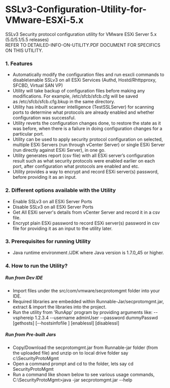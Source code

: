 # SSLv3-Configuration-Utility-for-VMware-ESXi-5.x
SSLv3 Security protocol configuration utility for VMware ESXi Server 5.x (5.0/5.1/5.5 releases)  
REFER TO DETAILED-INFO-ON-UTILITY.PDF DOCUMENT FOR SPECIFICS ON THIS UTILITY.

### 1. Features
* Automatically modify the configuration files and run esxcli commands to disable\enable SSLv3 on all ESXi Services (Authd, Hostd/Rhttpproxy, SFCBD, Virtual SAN VP)  
* Utility will take backup of configuration files before making any modifications. For example, /etc/sfcb/sfcb.cfg will be saved as /etc/sfcb/sfcb.cfg.bkup in the same directory.  
* Utility has inbuilt scanner intelligence (TestSSLServer) for scanning ports to determine what protocols are already enabled and whether configuration was successful.  
* Utility reverts the configuration changes done, to restore the state as it was before, when there is a failure in doing configuration changes for a particular port.  
* Utility can be used to apply security protocol configuration on selected, multiple ESXi Servers (run through vCenter Server) or single ESXi Server (run directly against ESXi Server), in one go.  
* Utility generates report (csv file) with all ESXi server’s configuration result such as what security protocols were enabled earlier on each port, after configuration what protocols are enabled and etc.  
* Utility provides a way to encrypt and record ESXi server(s) password, before providing it as an input.  

### 2. Different options available with the Utility
* Enable SSLv3 on all ESXi Server Ports
* Disable SSLv3 on all ESXi Server Ports
* Get All ESXi server's details from vCenter Server and record it in a csv file.
* Encrypt plain ESXi password to record ESXi server(s) password in csv file for providing it as an input to the utility later.

### 3. Prerequisites for running Utility
* Java runtime environment /JDK where Java version is 1.7.0_45 or higher.

### 4. How to run the Utility?
##### Run from Dev IDE
* Import files under the src/com/vmware/secprotomgmt folder into your IDE.
* Required libraries are embedded within Runnable-Jar/secprotomgmt.jar, extract & import the libraries into the project.
* Run the utility from 'RunApp' program by providing arguments like: --vsphereip 1.2.3.4  --username adminUser --password dummyPasswd  [gethosts] [--hostsinfofile <pathToHostsListfile>] [enablessl] [disablessl]

##### Run from Pre-built Jars
* Copy/Download the secprotomgmt.jar from Runnable-jar folder (from the uploaded file) and unzip on to local drive folder say c:\SecurityProtoMgmt
* Open a command prompt and cd to the folder, lets say
cd SecurityProtoMgmt
* Run a command like shown below to see various usage commands,  
C:\SecurityProtoMgmt>java -jar secprotomgmt.jar --help
